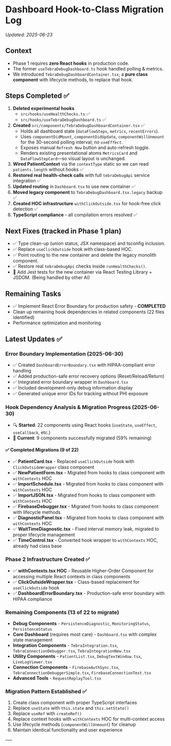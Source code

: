 # Dashboard Hook-to-Class Migration Log

_Updated: 2025-06-23_

## Context
* Phase 1 requires **zero React hooks** in production code.
* The former `useTebraDebugDashboard.ts` hook handled polling & metrics.
* We introduced `TebraDebugDashboardContainer.tsx`, a **pure class component** with lifecycle methods, to replace that hook.

## Steps Completed ✅
1. **Deleted experimental hooks**
   * `src/hooks/useHealthChecks.ts` ✅
   * `src/hooks/useTebraDebugDashboard.ts` ✅
2. **Created** `src/components/TebraDebugDashboardContainer.tsx` ✅
   * Holds all dashboard state (`dataFlowSteps`, `metrics`, `recentErrors`).
   * Uses `componentDidMount`, `componentDidUpdate`, `componentWillUnmount` for the 30-second polling interval; _no `useEffect`_.
   * Exposes manual `Refresh Now` button and auto-refresh toggle.
   * Renders existing presentational atoms `MetricsCard` and `DataFlowStepCard`—so visual layout is unchanged.
3. **Wired PatientContext** via the `contextType` static so we can read `patients.length` without hooks ✅
4. **Restored real health-check calls** with full `tebraDebugApi` service integration ✅
5. **Updated routing** in `Dashboard.tsx` to use new container ✅
6. **Moved legacy component** to `TebraDebugDashboard.tsx.legacy` backup ✅
7. **Created HOC infrastructure** `withClickOutside.tsx` for hook-free click detection ✅
8. **TypeScript compliance** - all compilation errors resolved ✅

## Next Fixes (tracked in Phase 1 plan)
* ✅ Type clean-up (union status, JSX namespace) and tsconfig inclusion.
* ✅ Replace `useClickOutside` hook with class-based HOC.
* ✅ Point routing to the new container and delete the legacy monolith component.
* ✅ Restore real `tebraDebugApi` checks inside `runHealthChecks()`.
* 🧪 Add Jest tests for the new container via React Testing Library + JSDOM. (Being handled by other AI)

## Remaining Tasks
* ✅ Implement React Error Boundary for production safety - **COMPLETED** 
* Clean up remaining hook dependencies in related components (22 files identified)
* Performance optimization and monitoring

## Latest Updates ✅

### Error Boundary Implementation (2025-06-30)
- ✅ Created `DashboardErrorBoundary.tsx` with HIPAA-compliant error handling
- ✅ Added production-safe error recovery options (Reset/Reload/Return)
- ✅ Integrated error boundary wrapper in `Dashboard.tsx`
- ✅ Included development-only debug information display
- ✅ Generated unique error IDs for tracking without PHI exposure

### Hook Dependency Analysis & Migration Progress (2025-06-30)
- 🔍 **Started**: 22 components using React hooks (`useState`, `useEffect`, `useCallback`, etc.)
- 🚀 **Current**: 9 components successfully migrated (59% remaining)

#### ✅ **Completed Migrations (9 of 22)**
- ✅ **PatientCard.tsx** - Replaced `useClickOutside` hook with `ClickOutsideWrapper` class component
- ✅ **NewPatientForm.tsx** - Migrated from hooks to class component with `withContexts` HOC
- ✅ **ImportSchedule.tsx** - Migrated from hooks to class component with `withContexts` HOC  
- ✅ **ImportJSON.tsx** - Migrated from hooks to class component with `withContexts` HOC
- ✅ **FirebaseDebugger.tsx** - Migrated from hooks to class component with lifecycle methods
- ✅ **DiagnosticPanel.tsx** - Migrated from hooks to class component with `withContexts` HOC
- ✅ **WaitTimeDiagnostic.tsx** - Fixed interval memory leak, migrated to proper lifecycle management
- ✅ **TimeControl.tsx** - Converted hook wrapper to `withContexts` HOC, already had class base

### Phase 2 Infrastructure Created ✅
- ✅ **withContexts.tsx HOC** - Reusable Higher-Order Component for accessing multiple React contexts in class components
- ✅ **ClickOutsideWrapper.tsx** - Class-based replacement for `useClickOutside` hook
- ✅ **DashboardErrorBoundary.tsx** - Production-safe error boundary with HIPAA compliance

### Remaining Components (13 of 22 to migrate)
- **Debug Components** - `PersistenceDiagnostic`, `MonitoringStatus`, `PersistenceStatus`
- **Core Dashboard** (requires most care) - `Dashboard.tsx` with complex state management
- **Integration Components** - `TebraIntegration.tsx`, `TebraConnectionDebugger.tsx`, `TebraIntegrationNew.tsx`
- **Utility Components** - `PatientList.tsx`, `DebugTextWindow.tsx`, `LiveLogViewer.tsx`
- **Connection Components** - `FirebaseAuthSync.tsx`, `TebraConnectionDebuggerSimple.tsx`, `FirebaseConnectionTest.tsx`
- **Advanced Tools** - `RequestReplayTool.tsx`

### Migration Pattern Established ✅
1. Create class component with proper TypeScript interfaces
2. Replace `useState` with `this.state` and `this.setState()`
3. Replace `useRef` with `createRef()` 
4. Replace context hooks with `withContexts` HOC for multi-context access
5. Use lifecycle methods (`componentWillUnmount`) for cleanup
6. Maintain identical functionality and user experience

––– 